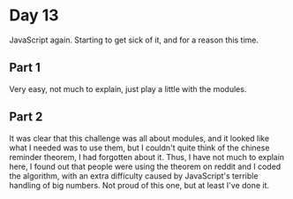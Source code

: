 # Day 13
JavaScript again. Starting to get sick of it, and for a reason this time.

## Part 1
Very easy, not much to explain, just play a little with the modules.

## Part 2
It was clear that this challenge was all about modules, and it looked like what I needed was to use them, but I couldn't quite think of the chinese reminder theorem, I had forgotten about it. Thus, I have not much to explain here, I found out that people were using the theorem on reddit and I coded the algorithm, with an extra difficulty caused by JavaScript's terrible handling of big numbers. Not proud of this one, but at least I've done it.
